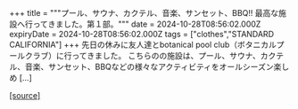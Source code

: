 +++
title = """プール、サウナ、カクテル、音楽、サンセット、BBQ!! 最高な施設へ行ってきました。第１部。"""
date = 2024-10-28T08:56:02.000Z
expiryDate = 2024-10-28T08:56:02.000Z
tags = ["clothes","STANDARD CALIFORNIA"]
+++
先日の休みに友人達とbotanical pool club（ボタニカルプールクラブ）に行ってきました。 こちらのの施設は、プール、サウナ、カクテル、音楽、サンセット、BBQなどの様々なアクティビティをオールシーズン楽しめ \[…\]

[[source]](https://www.standardcalifornia.com/blog/49737.html)
